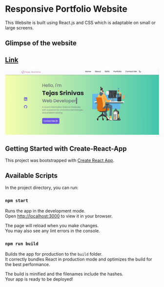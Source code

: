 # Responsive Portfolio Website

This Website is built using React.js and CSS which is adaptable on small or large screens.

## Glimpse of the website
## [Link](https://tejas-portfolio-using-react.onrender.com/)

![Screenshot of Portfolio](src/portfolio.jpg?raw=true "Optional Title")

## Getting Started with Create-React-App

This project was bootstrapped with [Create React App](https://github.com/facebook/create-react-app).

## Available Scripts

In the project directory, you can run:

### `npm start`

Runs the app in the development mode.\
Open [http://localhost:3000](http://localhost:3000) to view it in your browser.

The page will reload when you make changes.\
You may also see any lint errors in the console.

### `npm run build`

Builds the app for production to the `build` folder.\
It correctly bundles React in production mode and optimizes the build for the best performance.

The build is minified and the filenames include the hashes.\
Your app is ready to be deployed!



